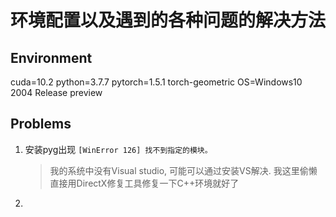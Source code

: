 # 环境配置以及遇到的各种问题的解决方法

## Environment
cuda=10.2
python=3.7.7
pytorch=1.5.1
torch-geometric
OS=Windows10 2004 Release preview

## Problems
1. 安装pyg出现 `[WinError 126] 找不到指定的模块。`
   >我的系统中没有Visual studio, 可能可以通过安装VS解决. 我这里偷懒直接用DirectX修复工具修复一下C++环境就好了
2. 


